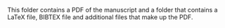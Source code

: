 This folder contains a PDF of the manuscript and a folder that contains a LaTeX file, BIBTEX file and additional files that make up the PDF. 
